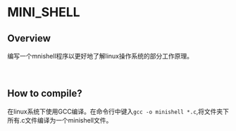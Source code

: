 # MINI_SHELL<br>
## Overview<br>
编写一个mnishell程序以更好地了解linux操作系统的部分工作原理。<br>
<br>
<br>
## How to compile?
在linux系统下使用GCC编译。在命令行中键入`gcc -o minishell *.c`,将文件夹下所有.c文件编译为一个minishell文件。<br>
